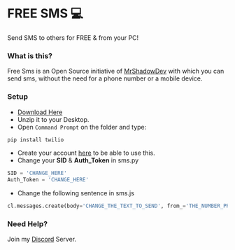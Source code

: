 # FREE SMS 💻
Send SMS to others for FREE &amp; from your PC!

### What is this?
Free Sms is an Open Source initiative of [MrShadowDev](https://github.com/MrShadowDev) with which you can send sms, without the need for a phone number or a mobile device.

### Setup 
* [Download Here](https://github.com/MrShadowDev/Free-SMS/archive/refs/heads/main.zip)
* Unzip it to your Desktop.
* Open ``Command Prompt`` on the folder and type:
```python
pip install twilio
```
* Create your account [here](https://www.twilio.com/try-twilio) to be able to use this.
* Change your **SID** & **Auth_Token** in sms.py 
```python
SID = 'CHANGE_HERE'
Auth_Token = 'CHANGE_HERE'
```
* Change the following sentence in sms.js
```python
cl.messages.create(body='CHANGE_THE_TEXT_TO_SEND', from_='THE_NUMBER_PROVIDED_IN_TWILIO, to= 'PHONE_NUMBER_OF_RECEIVER')
```
### Need Help?
Join my [Discord](https://discord.gg/mrshadow) Server.
